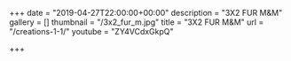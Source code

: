 +++
date = "2019-04-27T22:00:00+00:00"
description = "3X2 FUR M&M"
gallery = []
thumbnail = "/3x2_fur_m.jpg"
title = "3X2 FUR M&M"
url = "/creations-1-1/"
youtube = "ZY4VCdxGkpQ"

+++
